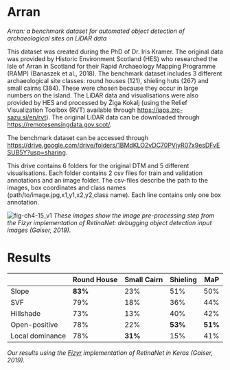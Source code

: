# Arran
*Arran: a benchmark dataset for automated object detection of archaeological sites on LiDAR data*

This dataset was created during the PhD of Dr. Iris Kramer. The original data was provided by Historic Environment Scotland (HES) who researched the Isle of Arran in Scotland for their Rapid Archaeology Mapping Programme (RAMP) (Banaszek et al., 2018). The benchmark dataset includes 3 different archaeological site classes: round houses (121), shieling huts (267) and small cairns (384). These were chosen because they occur in large numbers on the island. The LiDAR data and visualisations were also provided by HES and processed by Žiga Kokalj (using the Relief Visualization Toolbox (RVT) available through https://iaps.zrc-sazu.si/en/rvt). The original LiDAR data can be downloaded through https://remotesensingdata.gov.scot/.

The benchmark dataset can be accessed through https://drive.google.com/drive/folders/1BMdKLO2vDC70PVjyR07x9esDFvESUB5Y?usp=sharing.

This drive contains 6 folders for the original DTM and 5 different visualisations. Each folder contains 2 csv files for train and validation annotations and an image folder. The csv-files describe the path to the images, box coordinates and class names (path/to/image.jpg,x1,y1,x2,y2,class name). Each line contains only one box annotation.

![fig-ch4-15_v1](https://user-images.githubusercontent.com/16646078/122689447-72af3600-d21a-11eb-81d5-b2e405865f43.png)
*These images show the image pre-processing step from the Fizyr implementation of RetinaNet: debugging object detection input images (Gaiser, 2019).*

# Results
| | Round House | Small Cairn | Shieling | MaP |
| --- | --- | --- |  --- | --- |
| Slope | **83%** | 23% | 51% | 50% |
| SVF | 79% | 18% | 36% | 44%|
| Hillshade |73% | 13% | 40% | 42%|
| Open-positive |78% | 22% | **53%** | **51%** |
| Local dominance |78% | **31%** | 15% | 41% |

*Our results using the [Fizyr](https://github.com/fizyr/keras-retinanet "Fizyr RetinaNet implementation") implementation of RetinaNet in Keras (Gaiser, 2019).* 
